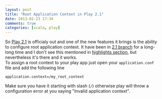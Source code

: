 ```yaml
---
layout: post
title: "Root Application Context in Play 2.1"
date: 2013-02-23 17:34
comments: true
categories: [scala, play]
---
```


So [Play 2.1](http://www.playframework.com/) is officialy out and one of the new features it brings is the ability
to configure root application context. It have been in [2.1 branch](https://github.com/playframework/Play20/commit/da6bbc4)
 for a long-long time and I don't see this mentioned in
[highlights section](http://www.playframework.com/documentation/2.1.0/Highlights), but nevertheless it's there and it works.  
To assign a root context to your play app just open your `application.conf` file and add the following line
```
application.context=/my_root_context
```
Make sure you have it starting with slash (`/`)
otherwise play will throw a configuration error at you saying "Invalid application context".

